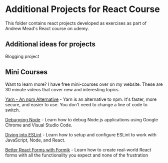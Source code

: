 # Additional Projects for React Course

This folder contains react projects developed as exercises as part of Andrew Mead's React course on udemy.

## Additional ideas for projects

Blogging project

## Mini Courses

Want to learn more? I have free mini-courses over on my website. These are 30 minute videos that cover new and interesting topics.

[Yarn - An npm Alternative] - Yarn is an alternative to npm. It's faster, more secure, and easier to use. You don't need to change a line of code to switch.

[Debugging Node] - Learn how to debug Node.js applications using Google Chrome and Visual Studio Code.

[Diving into ESLint] - Learn how to setup and configure ESLint to work with JavaScript, Node, and React.

[Better React Forms with Formik] - Learn how to create real-world React forms with all the functionality you expect and none of the frustration

[Yarn - An npm Alternative]: http://www.mead.io/yarn/
[Debugging Node]: http://www.mead.io/node-debugging/
[Diving into ESLint]: https://mead.io/eslint/
[Better React Forms with Formik ]: https://mead.io/formik/
